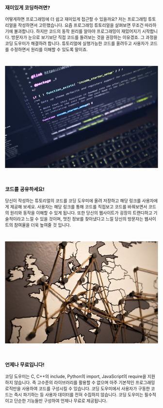 ### 재미있게 코딩하려면?

어떻게하면 프로그래밍에 더 쉽고 재미있게 접근할 수 있을까요? 저는 프로그래밍 튜토리얼을 작성하면서 고민했습니다. 요즘 프로그래밍 튜토리얼을 살펴보면 무조건 따라하기에 불과합니다. 하지만 코드의 동작 원리를 알아야 프로그래밍이 재밌어지기 시작합니다. 방문자가 눈으로 보기보단 직접 코드를 돌려보는 것을 권장하는 이유겠죠. 그 과정을 코딩 도우미가 해결하려 합니다. 튜토리얼에 실행가능한 코드를 올려두고 사용자가 코드를 수정하면서 원리를 이해할 수 있도록 말이죠.

<br>

![](./static/images/intro/1.jpg)

<br>

### 코드를 공유하세요!

당신이 작성하는 튜토리얼의 코드를 코딩 도우미에 올려 저장하고 해당 링크를 사용자에게 제공해 보세요. 사용자는 해당 링크를 통해 코드를 직접보고 코드를 바꿔보면서 코드의 원리와 동작을 이해할 수 있게 됩니다. 또한 당신의 웹사이트가 굉장히 트랜디하고 기술적이라고 느낄 수 있을 것이며, 멋진 정보를 찾아냈다고 느낄 당신의 방문자는 웹사이트의 참여율을 더욱 높여줄 것 입니다.

<br>

![](./static/images/intro/2.jpg)

<br>

### 언제나 무료입니다!

코딩 도우미는 C, C++의 include, Python의 import, JavaScript의 require을 지원하지 않습니다. 즉 고수준의 라이브러리를 활용할 수 없으며 아주 기본적인 프로그래밍 로직만을 사용하여 코드를 구성시킬 수 있습니다. 코딩 도우미에서 사용자가 구동한 코드는 즉시 파기하는 등 사용자 데이터를 전혀 수집하지 않습니다. 코딩 도우미는 필수적이고 단순한 기능들만 구성하여 언제나 무료로 제공됩니다.